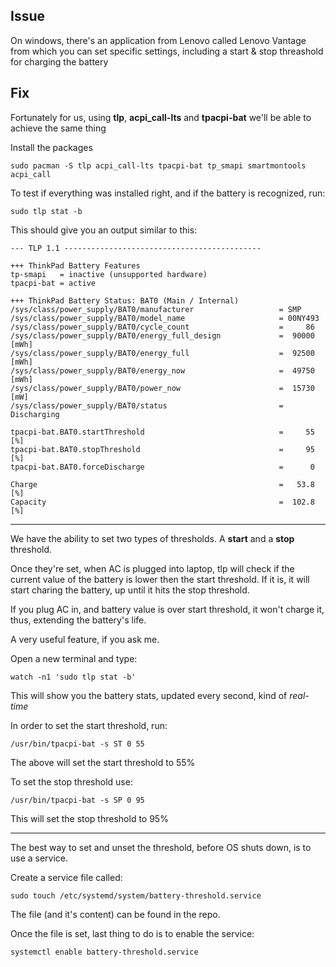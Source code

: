 ## Issue

On windows, there's an application from Lenovo called Lenovo Vantage 
from which you can set specific settings, including a start & stop 
threashold for charging the battery

## Fix

Fortunately for us, using **tlp**,  **acpi_call-lts** and **tpacpi-bat** 
we'll be able to achieve the same thing

Install the packages
```
sudo pacman -S tlp acpi_call-lts tpacpi-bat tp_smapi smartmontools acpi_call
```

To test if everything was installed right, and if the battery is 
recognized, run:
```
sudo tlp stat -b

```
This should give you an output similar to this:


```
--- TLP 1.1 --------------------------------------------

+++ ThinkPad Battery Features
tp-smapi   = inactive (unsupported hardware)
tpacpi-bat = active

+++ ThinkPad Battery Status: BAT0 (Main / Internal)
/sys/class/power_supply/BAT0/manufacturer                   = SMP
/sys/class/power_supply/BAT0/model_name                     = 00NY493
/sys/class/power_supply/BAT0/cycle_count                    =     86
/sys/class/power_supply/BAT0/energy_full_design             =  90000 
[mWh]
/sys/class/power_supply/BAT0/energy_full                    =  92500 
[mWh]
/sys/class/power_supply/BAT0/energy_now                     =  49750 
[mWh]
/sys/class/power_supply/BAT0/power_now                      =  15730 
[mW]
/sys/class/power_supply/BAT0/status                         = 
Discharging

tpacpi-bat.BAT0.startThreshold                              =     55 [%]
tpacpi-bat.BAT0.stopThreshold                               =     95 [%]
tpacpi-bat.BAT0.forceDischarge                              =      0

Charge                                                      =   53.8 [%]
Capacity                                                    =  102.8 [%]
```

------
We have the ability to set two types of thresholds. A **start** and a 
**stop** threshold. 

Once they're set, when AC is plugged into laptop, tlp will check if the 
current value of the battery is lower then the start threshold. If it 
is, it will start charing the battery, up until it hits the stop 
threshold. 

If you plug AC in, and battery value is over start threshold, it won't 
charge it, thus, extending the battery's life.

A very useful feature, if you ask me.

Open a new terminal and type:
```
watch -n1 'sudo tlp stat -b'
```
This will show you the battery stats, updated every second, kind of 
*real-time*

In order to set the start threshold, run:
```
/usr/bin/tpacpi-bat -s ST 0 55
```
The above will set the start threshold to 55%

To set the stop threshold use:

```
/usr/bin/tpacpi-bat -s SP 0 95
```

This will set the stop threshold to 95%

------
The best way to set and unset the threshold, before OS shuts down, is to 
use a service.

Create a service file called:
```
sudo touch /etc/systemd/system/battery-threshold.service
```

The file (and it's content) can be found in the repo.

Once the file is set, last thing to do is to enable the service:

```
systemctl enable battery-threshold.service
```


